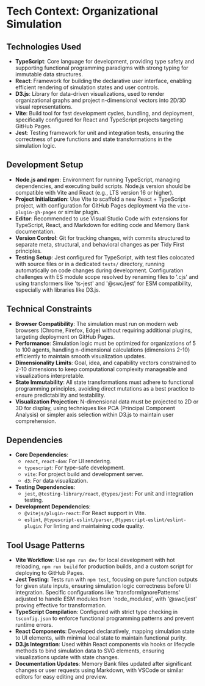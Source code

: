 # Tech Context: Organizational Simulation

## Technologies Used
- **TypeScript**: Core language for development, providing type safety and supporting functional programming paradigms with strong typing for immutable data structures.
- **React**: Framework for building the declarative user interface, enabling efficient rendering of simulation states and user controls.
- **D3.js**: Library for data-driven visualizations, used to render organizational graphs and project n-dimensional vectors into 2D/3D visual representations.
- **Vite**: Build tool for fast development cycles, bundling, and deployment, specifically configured for React and TypeScript projects targeting GitHub Pages.
- **Jest**: Testing framework for unit and integration tests, ensuring the correctness of pure functions and state transformations in the simulation logic.

## Development Setup
- **Node.js and npm**: Environment for running TypeScript, managing dependencies, and executing build scripts. Node.js version should be compatible with Vite and React (e.g., LTS version 16 or higher).
- **Project Initialization**: Use Vite to scaffold a new React + TypeScript project, with configuration for GitHub Pages deployment via the `vite-plugin-gh-pages` or similar plugin.
- **Editor**: Recommended to use Visual Studio Code with extensions for TypeScript, React, and Markdown for editing code and Memory Bank documentation.
- **Version Control**: Git for tracking changes, with commits structured to separate meta, structural, and behavioral changes as per Tidy First principles.
- **Testing Setup**: Jest configured for TypeScript, with test files colocated with source files or in a dedicated `tests/` directory, running automatically on code changes during development. Configuration challenges with ES module scope resolved by renaming files to '.cjs' and using transformers like 'ts-jest' and '@swc/jest' for ESM compatibility, especially with libraries like D3.js.

## Technical Constraints
- **Browser Compatibility**: The simulation must run on modern web browsers (Chrome, Firefox, Edge) without requiring additional plugins, targeting deployment on GitHub Pages.
- **Performance**: Simulation logic must be optimized for organizations of 5 to 100 agents, handling n-dimensional calculations (dimensions 2-10) efficiently to maintain smooth visualization updates.
- **Dimensionality Limits**: Goal, idea, and capability vectors constrained to 2-10 dimensions to keep computational complexity manageable and visualizations interpretable.
- **State Immutability**: All state transformations must adhere to functional programming principles, avoiding direct mutations as a best practice to ensure predictability and testability.
- **Visualization Projection**: N-dimensional data must be projected to 2D or 3D for display, using techniques like PCA (Principal Component Analysis) or simpler axis selection within D3.js to maintain user comprehension.

## Dependencies
- **Core Dependencies**: 
  - `react`, `react-dom`: For UI rendering.
  - `typescript`: For type-safe development.
  - `vite`: For project build and development server.
  - `d3`: For data visualization.
- **Testing Dependencies**: 
  - `jest`, `@testing-library/react`, `@types/jest`: For unit and integration testing.
- **Development Dependencies**: 
  - `@vitejs/plugin-react`: For React support in Vite.
  - `eslint`, `@typescript-eslint/parser`, `@typescript-eslint/eslint-plugin`: For linting and maintaining code quality.

## Tool Usage Patterns
- **Vite Workflow**: Use `npm run dev` for local development with hot reloading, `npm run build` for production builds, and a custom script for deploying to GitHub Pages.
- **Jest Testing**: Tests run with `npm test`, focusing on pure function outputs for given state inputs, ensuring simulation logic correctness before UI integration. Specific configurations like 'transformIgnorePatterns' adjusted to handle ESM modules from 'node_modules', with '@swc/jest' proving effective for transformation.
- **TypeScript Compilation**: Configured with strict type checking in `tsconfig.json` to enforce functional programming patterns and prevent runtime errors.
- **React Components**: Developed declaratively, mapping simulation state to UI elements, with minimal local state to maintain functional purity.
- **D3.js Integration**: Used within React components via hooks or lifecycle methods to bind simulation data to SVG elements, ensuring visualizations update with state changes.
- **Documentation Updates**: Memory Bank files updated after significant changes or user requests using Markdown, with VSCode or similar editors for easy editing and preview.
